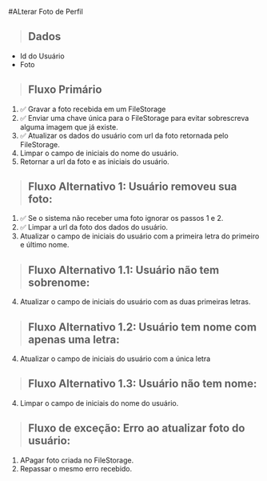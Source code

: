 #ALterar Foto de Perfil

> ## Dados
* Id do Usuário
* Foto

> ## Fluxo Primário
1. ✅ Gravar a foto recebida em um FileStorage
2. ✅ Enviar uma chave única para o FileStorage para evitar sobrescreva alguma imagem que já existe.
3. ✅ Atualizar os dados do usuário com url da foto retornada pelo FileStorage.
4. Limpar o campo de iniciais do nome do usuário.
5. Retornar a url da foto e as iniciais do usuário.

> ## Fluxo Alternativo 1: Usuário removeu sua foto:
1. ✅ Se o sistema não receber uma foto ignorar os passos 1 e 2.
3. ✅ Limpar a url da foto dos dados do usuário.
4. Atualizar o campo de iniciais do usuário com a primeira letra do primeiro e último nome.

> ## Fluxo Alternativo 1.1: Usuário não tem sobrenome:
4. Atualizar o campo de iniciais do usuário com as duas primeiras letras.

> ## Fluxo Alternativo 1.2: Usuário tem nome com apenas uma letra:
4. Atualizar o campo de iniciais do usuário com a única letra

> ## Fluxo Alternativo 1.3: Usuário não tem nome:
4. Limpar o campo de iniciais do nome do usuário.

> ## Fluxo de exceção: Erro ao atualizar foto do usuário:
1. APagar foto criada no FileStorage.
2. Repassar o mesmo erro recebido.
